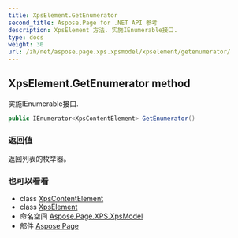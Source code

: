 ```yaml
---
title: XpsElement.GetEnumerator
second_title: Aspose.Page for .NET API 参考
description: XpsElement 方法. 实施IEnumerable接口.
type: docs
weight: 30
url: /zh/net/aspose.page.xps.xpsmodel/xpselement/getenumerator/
---
```

## XpsElement.GetEnumerator method

实施IEnumerable接口.

```csharp
public IEnumerator<XpsContentElement> GetEnumerator()
```

### 返回值

返回列表的枚举器。

### 也可以看看

* class [XpsContentElement](../../xpscontentelement/)
* class [XpsElement](../)
* 命名空间 [Aspose.Page.XPS.XpsModel](../../xpselement/)
* 部件 [Aspose.Page](../../../)


